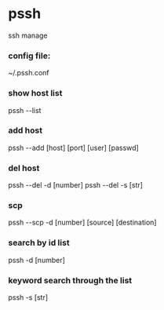 # pssh
ssh manage

### config file:
~/.pssh.conf

### show host list
pssh --list

### add host
pssh --add [host] [port] [user] [passwd]

### del host
pssh --del -d [number]
pssh --del -s [str]

### scp
pssh --scp -d [number] [source] [destination]


### search by id list
pssh -d [number]

### keyword search through the list
pssh -s [str]

